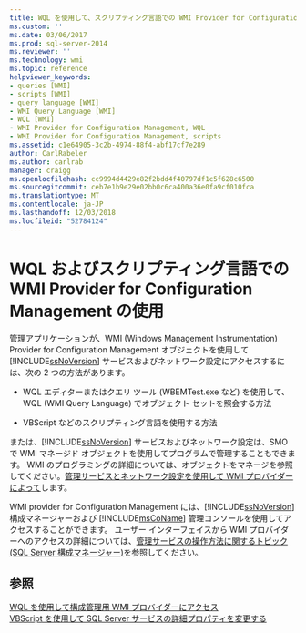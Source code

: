 ```yaml
---
title: WQL を使用して、スクリプティング言語での WMI Provider for Configuration Management |Microsoft Docs
ms.custom: ''
ms.date: 03/06/2017
ms.prod: sql-server-2014
ms.reviewer: ''
ms.technology: wmi
ms.topic: reference
helpviewer_keywords:
- queries [WMI]
- scripts [WMI]
- query language [WMI]
- WMI Query Language [WMI]
- WQL [WMI]
- WMI Provider for Configuration Management, WQL
- WMI Provider for Configuration Management, scripts
ms.assetid: c1e64905-3c2b-4974-88f4-abf17cf7e289
author: CarlRabeler
ms.author: carlrab
manager: craigg
ms.openlocfilehash: cc9994d4429e82f2bdd4f40797df1c5f628c6500
ms.sourcegitcommit: ceb7e1b9e29e02bb0c6ca400a36e0fa9cf010fca
ms.translationtype: MT
ms.contentlocale: ja-JP
ms.lasthandoff: 12/03/2018
ms.locfileid: "52784124"
---
```

# <a name="using-wql-and-scripting-languages-with-the-wmi-provider-for-configuration-management"></a>WQL およびスクリプティング言語での WMI Provider for Configuration Management の使用
  管理アプリケーションが、WMI (Windows Management Instrumentation) Provider for Configuration Management オブジェクトを使用して [!INCLUDE[ssNoVersion](../../includes/ssnoversion-md.md)] サービスおよびネットワーク設定にアクセスするには、次の 2 つの方法があります。  
  
-   WQL エディターまたはクエリ ツール (WBEMTest.exe など) を使用して、WQL (WMI Query Language) でオブジェクト セットを照会する方法  
  
-   VBScript などのスクリプティング言語を使用する方法  
  
 または、[!INCLUDE[ssNoVersion](../../includes/ssnoversion-md.md)] サービスおよびネットワーク設定は、SMO で WMI マネージド オブジェクトを使用してプログラムで管理することもできます。 WMI のプログラミングの詳細については、オブジェクトをマネージを参照してください。[管理サービスとネットワーク設定を使用して WMI プロバイダーによって](../server-management-objects-smo/tasks/managing-services-and-network-settings-by-using-wmi-provider.md)します。  
  
 WMI provider for Configuration Management には、[!INCLUDE[ssNoVersion](../../includes/ssnoversion-md.md)] 構成マネージャーおよび [!INCLUDE[msCoName](../../includes/msconame-md.md)] 管理コンソールを使用してアクセスすることができます。 ユーザー インターフェイスから WMI プロバイダーへのアクセスの詳細については、[管理サービスの操作方法に関するトピック&#40;SQL Server 構成マネージャー&#41;](../../database-engine/managing-services-how-to-topics-sql-server-configuration-manager.md)を参照してください。  
  
## <a name="see-also"></a>参照  
 [WQL を使用して構成管理用 WMI プロバイダーにアクセス](access-wmi-provider-for-configuration-management-using-wql.md)   
 [VBScript を使用して SQL Server サービスの詳細プロパティを変更する](access-wmi-provider-for-configuration-management-using-vbscript.md)  
  
  
